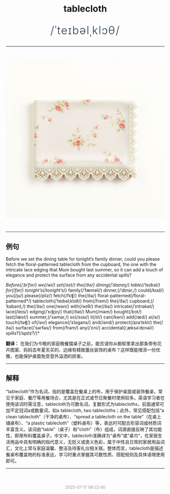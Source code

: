 <div align="center">

# tablecloth

<div style="margin: 30px 0;">
<h1 style="font-size: 2.5em; font-weight: 300; letter-spacing: 2px; margin: 0; color: #2c3e50;">
/ˈteɪbəlˌklɔθ/
</h1>
</div>

</div>

---

<div align="center" style="margin: 40px 0;">

![tablecloth](images/tablecloth.png)

</div>

---

## 例句

Before we set the dining table for tonight’s family dinner, could you please fetch the floral-patterned tablecloth from the cupboard, the one with the intricate lace edging that Mum bought last summer, so it can add a touch of elegance and protect the surface from any accidental spills?

*Before(/ˌbiˈfɔr/) we(/wi/) set(/sɛt/) the(/ðə/) dining(/ˈdaɪnɪŋ/) table(/ˈteɪbəl/) for(/fər/) tonight’s(/tonight’s*/) family(/ˈfæməli/) dinner,(/ˈdɪnər,/) could(/kʊd/) you(/ju/) please(/pliz/) fetch(/fɛʧ/) the(/ðə/) floral-patterned(/floral-patterned*/) tablecloth(/ˈteɪbəlˌklɔθ/) from(/frəm/) the(/ðə/) cupboard,(/ˈkəbərd,/) the(/ðə/) one(/wən/) with(/wɪθ/) the(/ðə/) intricate(/ˈɪntrəkət/) lace(/leɪs/) edging(/ˈɛʤɪŋ/) that(/ðət/) Mum(/məm/) bought(/bɔt/) last(/læst/) summer,(/ˈsəmər,/) so(/soʊ/) it(/ɪt/) can(/kən/) add(/æd/) a(/ə/) touch(/təʧ/) of(/əv/) elegance(/ˈɛləgəns/) and(/ənd/) protect(/prəˈtɛkt/) the(/ðə/) surface(/ˈsərfəs/) from(/frəm/) any(/ˈɛni/) accidental(/ˌæksəˈdɛnəl/) spills?(/spɪlz?/)*

**翻译：** 在我们为今晚的家庭晚餐摆桌子之前，能否请你从橱柜里拿出那条带有花卉图案、妈妈去年夏天买的、边缘有精致蕾丝装饰的桌布？这样既能增添一份优雅，也能保护桌面免受意外溢洒的损害。

---

## 解释

“tablecloth”作为名词，指的是覆盖在餐桌上的布，用于保护桌面或装饰餐桌，常见于家庭、餐厅等用餐场合，尤其是在正式或节日聚餐时使用较多。英语学习者在使用该词时需注意，tablecloth为可数名词，复数形式为tablecloths，前面通常可加不定冠词a或数量词，如a tablecloth, two tablecloths；此外，常见搭配包括“a clean tablecloth”（干净的桌布）、“spread a tablecloth on the table”（在桌上铺桌布）、“a plastic tablecloth”（塑料桌布）等，表达时可配合形容词或材质词丰富含义。该词由“table”（桌子）和“cloth”（布）组成，词源直接反映了其功能性，即用布料覆盖桌子。中文中，tablecloth准确译为“桌布”或“桌巾”，在家居生活用品中具有明确的指代意义，无贬义或褒义色彩，属于中性且日常的家居用品词汇，文化上常与家庭温馨、整洁及待客礼仪相关联。整体而言，tablecloth是描述餐桌布覆盖物的标准表达，学习时重点掌握其可数性质、搭配规则及具体语境使用即可。


---

<div align="center" style="margin-top: 50px;">
<small style="color: #999; font-size: 0.9em;">2025-07-17 06:22:40</small>
</div>
